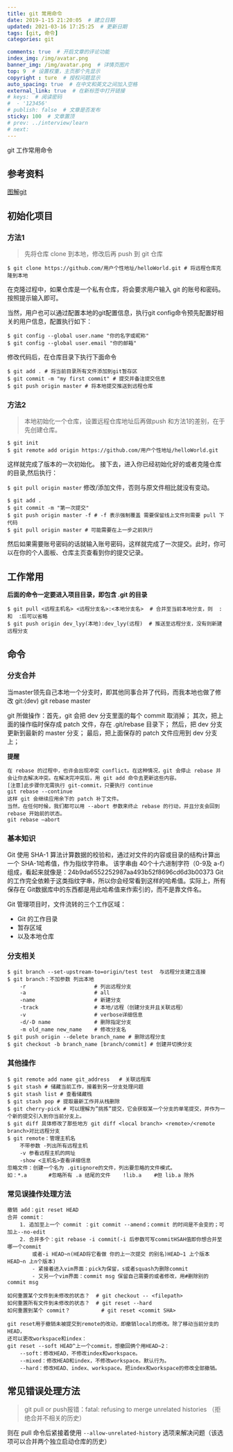```yaml
---
title: git 常用命令
date: 2019-1-15 21:20:05  # 建立日期
updated: 2021-03-16 17:25:25  # 更新日期
tags: [git, 命令]
categories: git

comments: true  # 开启文章的评论功能
index_img: /img/avatar.png
banner_img: /img/avatar.png  # 详情页图片
top: 9  # 设置权重，主页那个先显示
copyright : ture  # 授权问题显示
auto_spacing: true  # 在中文和英文之间加入空格
external_link: true  # 在新标签中打开链接
# keys:  # 阅读密码
#  - '123456'
# publish: false  # 文章是否发布
sticky: 100  # 文章置顶
# prev: ../interview/learn
# next:
---
```


git  工作常用命令
<!-- more -->

## 参考资料
[图解git](https://pic002.cnblogs.com/img/1-2-3/201007/2010072023345292.png)

## 初始化项目

### 方法1 
> 先将仓库 clone 到本地，修改后再 push 到 git 仓库

`$ git clone https://github.com/用户个性地址/helloWorld.git # 将远程仓库克隆到本地`

在克隆过程中，如果仓库是一个私有仓库，将会要求用户输入 git 的账号和密码。按照提示输入即可。

当然，用户也可以通过配置本地的git配置信息，执行git config命令预先配置好相关的用户信息，配置执行如下：

```git
$ git config --global user.name "你的名字或昵称"
$ git config --global user.email "你的邮箱"
```

修改代码后，在仓库目录下执行下面命令
```git
$ git add . # 将当前目录所有文件添加到git暂存区
$ git commit -m "my first commit" # 提交并备注提交信息
$ git push origin master # 将本地提交推送到远程仓库
```
### 方法2 
> 本地初始化一个仓库，设置远程仓库地址后再做push
和方法1的差别，在于先创建仓库。

```git
$ git init 
$ git remote add origin https://github.com/用户个性地址/helloWorld.git
```
这样就完成了版本的一次初始化。
接下去，进入你已经初始化好的或者克隆仓库的目录,然后执行：

`$ git pull origin master`
修改/添加文件，否则与原文件相比就没有变动。
```git
$ git add .
$ git commit -m "第一次提交"
$ git push origin master -f # -f 表示强制覆盖 需要保留线上文件则需要 pull 下代码
$ git pull origin master # 可能需要在上一步之前执行
```
然后如果需要账号密码的话就输入账号密码，这样就完成了一次提交。此时，你可以在你的个人面板、仓库主页查看到你的提交记录。

## 工作常用

**后面的命令一定要进入项目目录，即包含 .git 的目录**
```
$ git pull <远程主机名> <远程分支名>:<本地分支名>  # 合并至当前本地分支，则  :和  :后可以省略
$ git push origin dev_lyy(本地):dev_lyy(远程)  # 推送至远程分支，没有则新建远程分支
```

## 命令

### 分支合并

当master领先自己本地一个分支时，即其他同事合并了代码，而我本地也做了修改
git:(dev) git rebase master

git 所做操作：首先，git 会把 dev 分支里面的每个 commit 取消掉；
其次，把上面的操作临时保存成 patch 文件，存在 .git/rebase 目录下；
然后，把 dev 分支更新到最新的 master 分支；
最后，把上面保存的 patch 文件应用到 dev 分支上；

**提醒**
```
在 rebase 的过程中，也许会出现冲突 conflict。在这种情况，git 会停止 rebase 并会让你去解决冲突。在解决完冲突后，用 git add 命令去更新这些内容。
[注意]此步骤你无需执行 git-commit，只要执行 continue
git rebase --continue
这样 git 会继续应用余下的 patch 补丁文件。
当然，在任何时候，我们都可以用 --abort 参数来终止 rebase 的行动，并且分支会回到 rebase 开始前的状态。
git rebase —abort
```

### 基本知识

Git 使用 SHA-1 算法计算数据的校验和，通过对文件的内容或目录的结构计算出一个 SHA-1哈希值，作为指纹字符串。
该字串由 40个十六进制字符（0-9及 a-f）组成，看起来就像是：24b9da6552252987aa493b52f8696cd6d3b00373
Git 的工作完全依赖于这类指纹字串，所以你会经常看到这样的哈希值。实际上，所有保存在 Git数据库中的东西都是用此哈希值来作索引的，而不是靠文件名。

Git 管理项目时，文件流转的三个工作区域： 
- Git 的工作目录
- 暂存区域
- 以及本地仓库

### 分支相关
```
$ git branch --set-upstream-to=origin/test test  与远程分支建立连接
$ git branch：不加参数 列出本地
    -r                      # 列出远程分支
    -a                      # all
    -name                   # 新建分支
    -track                  # 本地/远程（创建分支并且关联远程）
    -v                      # verbose详细信息
    -d/-D name              # 删除指定分支
    -m old_name new_name    # 修改分支名
$ git push origin --delete branch_name # 删除远程分支
$ git checkout -b branch_name [branch/commit] # 创建并切换分支
```

### 其他操作
```git
$ git remote add name git_address   # 关联远程库
$ git stash # 储藏当前工作，接着到另一分支处理问题
$ git stash list # 查看储藏栈
$ git stash pop # 提取最新工作并从栈删除
$ git cherry-pick # 可以理解为”挑拣”提交，它会获取某一个分支的单笔提交，并作为一个新的提交引入到你当前分支上。
$ git diff 具体修改了那些地方 git diff <local branch> <remote>/<remote branch>对比远程分支
$ git remote：管理主机名
    不带参数 -列出所有远程主机
    -v 参看远程主机的网址
    -show <主机名>查看详细信息
忽略文件：创建一个名为 .gitignore的文件，列出要忽略的文件模式。
如：*.a       #忽略所有 .a 结尾的文件    !lib.a    #但 lib.a 除外
```

### 常见误操作处理方法

```git
撤销 add：git reset HEAD
合并 commit：
    1. 追加至上一个 commit ：git commit --amend；commit 的时间是不会变的；可加上--no-edit
    2. 合并多个：git rebase -i commit(-i 后参数可写commitHSAH值即你想合并至哪一个commit
        或者-i HEAD~n(HEAD将它看做 你的上一次提交 的别名)HEAD~1 上个版本 HEAD~n 上n个版本)
        - 紧接着进入vim界面：pick为保留，s或者squash为删除commit
        - 又另一个vim界面：commit msg 保留自己需要的或者修改，用#删除别的commit msg

如何重置某个文件到未修改的状态？  # git checkout -- <filepath>
如何重置所有文件到未修改的状态？  # git reset --hard
如何重置到某个 commit？          # git reset <commit SHA>

git reset用于撤销未被提交到remote的改动，即撤销local的修改。除了移动当前分支的HEAD，
还可以更改workspace和index：
git reset --soft HEAD^上一个commit，想撤回俩个用HEAD~2：
    --soft：修改HEAD，不修改index和workspace。
    --mixed：修改HEAD和index，不修改workspace。默认行为。
    --hard：修改HEAD、index、workspace。把index和workspace的修改全部撤销。
```

## 常见错误处理方法

> git pull or push报错：fatal: refusing to merge unrelated histories （拒绝合并不相关的历史）

则在 pull 命令后紧接着使用 `--allow-unrelated-history` 选项来解决问题（该选项可以合并两个独立启动仓库的历史）
